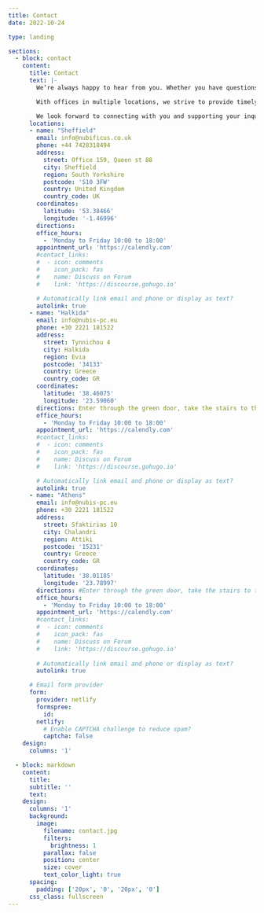 ```yaml
---
title: Contact
date: 2022-10-24

type: landing

sections:
  - block: contact
    content:
      title: Contact
      text: |-
        We’re always happy to hear from you. Whether you have questions about our projects, collaboration opportunities, or services, our teams are ready to assist.

        With offices in multiple locations, we strive to provide timely responses and connect you with the right person for your needs. Use the interactive map below to explore our offices and find detailed contact information, including phone numbers, email addresses, and office hours.

        We look forward to connecting with you and supporting your inquiries — your message is important to us.
      locations:
      - name: "Sheffield"
        email: info@nubificus.co.uk
        phone: +44 7428318494
        address:
          street: Office 159, Queen st 88
          city: Sheffield
          region: South Yorkshire
          postcode: 'S10 3FW'
          country: United Kingdom
          country_code: UK
        coordinates:
          latitude: '53.38466'
          longitude: '-1.46996'
        directions: 
        office_hours:
          - 'Monday to Friday 10:00 to 18:00'
        appointment_url: 'https://calendly.com'
        #contact_links:
        #  - icon: comments
        #    icon_pack: fas
        #    name: Discuss on Forum
        #    link: 'https://discourse.gohugo.io'

        # Automatically link email and phone or display as text?
        autolink: true
      - name: "Halkida"
        email: info@nubis-pc.eu
        phone: +30 2221 181522
        address:
          street: Tynnichou 4
          city: Halkida
          region: Evia
          postcode: '34133'
          country: Greece
          country_code: GR
        coordinates:
          latitude: '38.46075'
          longitude: '23.59060'
        directions: Enter through the green door, take the stairs to the first floor
        office_hours:
          - 'Monday to Friday 10:00 to 18:00'
        appointment_url: 'https://calendly.com'
        #contact_links:
        #  - icon: comments
        #    icon_pack: fas
        #    name: Discuss on Forum
        #    link: 'https://discourse.gohugo.io'

        # Automatically link email and phone or display as text?
        autolink: true
      - name: "Athens"
        email: info@nubis-pc.eu
        phone: +30 2221 181522
        address:
          street: Sfaktirias 10
          city: Chalandri
          region: Attiki
          postcode: '15231'
          country: Greece
          country_code: GR
        coordinates:
          latitude: '38.01185'
          longitude: '23.78997'
        directions: #Enter through the green door, take the stairs to the first floor
        office_hours:
          - 'Monday to Friday 10:00 to 18:00'
        appointment_url: 'https://calendly.com'
        #contact_links:
        #  - icon: comments
        #    icon_pack: fas
        #    name: Discuss on Forum
        #    link: 'https://discourse.gohugo.io'
    
        # Automatically link email and phone or display as text?
        autolink: true

      # Email form provider
      form:
        provider: netlify
        formspree:
          id:
        netlify:
          # Enable CAPTCHA challenge to reduce spam?
          captcha: false
    design:
      columns: '1'

  - block: markdown
    content:
      title:
      subtitle: ''
      text:
    design:
      columns: '1'
      background:
        image: 
          filename: contact.jpg
          filters:
            brightness: 1
          parallax: false
          position: center
          size: cover
          text_color_light: true
      spacing:
        padding: ['20px', '0', '20px', '0']
      css_class: fullscreen
---
```

